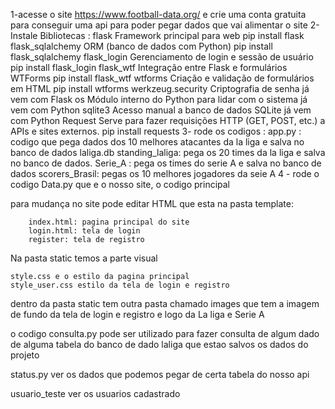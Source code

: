 1-acesse o site https://www.football-data.org/ e crie uma conta gratuita para conseguir uma api para poder pegar dados que vai alimentar o site
2-Instale Bibliotecas :
    flask	Framework principal para web	pip install flask
    flask_sqlalchemy	ORM (banco de dados com Python)	pip install flask_sqlalchemy
    flask_login	Gerenciamento de login e sessão de usuário	pip install flask_login
    flask_wtf	Integração entre Flask e formulários WTForms	pip install flask_wtf
    wtforms	Criação e validação de formulários em HTML	pip install wtforms
    werkzeug.security	Criptografia de senha	já vem com Flask
    os	Módulo interno do Python para lidar com o sistema	já vem com Python
    sqlite3	Acesso manual a banco de dados SQLite	já vem com Python
    Request Serve para fazer requisições HTTP (GET, POST, etc.) a APIs e sites externos. pip install requests
3- rode os codigos :
      app.py : codigo que pega dados dos 10 melhores atacantes da la liga e salva no banco de dados laliga.db
      standing_laliga: pega os 20 times da la liga e salva no banco de dados.
      Serie_A : pega os times do serie A e salva no banco de dados
      scorers_Brasil: pegas os 10 melhores jogadores da seie A
4 - rode o codigo Data.py que e o nosso site, o codigo principal


para mudança no site pode editar HTML que esta na pasta template:

        index.html: pagina principal do site
        login.html: tela de login
        register: tela de registro

Na pasta static temos a parte visual

    style.css e o estilo da pagina principal
    style_user.css estilo da tela de login e registro

dentro da pasta static tem outra pasta chamado images que tem a imagem de fundo da tela de login e registro e logo da La liga e Serie A


o codigo consulta.py pode ser utilizado para fazer consulta de algum dado de alguma tabela do banco de dado laliga que estao salvos os dados do projeto

status.py ver os dados que podemos pegar de certa tabela do nosso api 

usuario_teste ver os usuarios cadastrado
